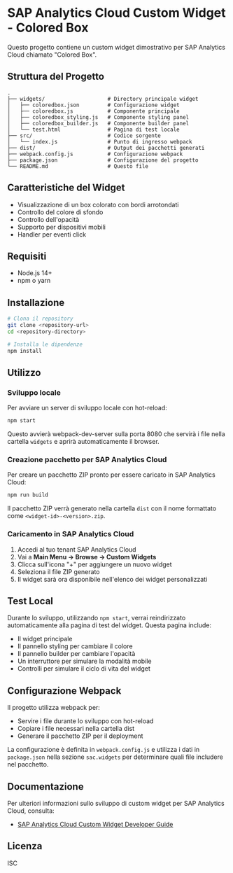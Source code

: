 # SAP Analytics Cloud Custom Widget - Colored Box

Questo progetto contiene un custom widget dimostrativo per SAP Analytics Cloud chiamato "Colored Box".

## Struttura del Progetto

```
.
├── widgets/                    # Directory principale widget
│   ├── coloredbox.json         # Configurazione widget
│   ├── coloredbox.js           # Componente principale 
│   ├── coloredbox_styling.js   # Componente styling panel
│   ├── coloredbox_builder.js   # Componente builder panel
│   └── test.html               # Pagina di test locale
├── src/                        # Codice sorgente
│   └── index.js                # Punto di ingresso webpack
├── dist/                       # Output dei pacchetti generati
├── webpack.config.js           # Configurazione webpack
├── package.json                # Configurazione del progetto
└── README.md                   # Questo file
```

## Caratteristiche del Widget

- Visualizzazione di un box colorato con bordi arrotondati
- Controllo del colore di sfondo 
- Controllo dell'opacità
- Supporto per dispositivi mobili
- Handler per eventi click

## Requisiti

- Node.js 14+
- npm o yarn

## Installazione

```bash
# Clona il repository
git clone <repository-url>
cd <repository-directory>

# Installa le dipendenze
npm install
```

## Utilizzo

### Sviluppo locale

Per avviare un server di sviluppo locale con hot-reload:

```bash
npm start
```

Questo avvierà webpack-dev-server sulla porta 8080 che servirà i file nella cartella `widgets` e aprirà automaticamente il browser.

### Creazione pacchetto per SAP Analytics Cloud

Per creare un pacchetto ZIP pronto per essere caricato in SAP Analytics Cloud:

```bash
npm run build
```

Il pacchetto ZIP verrà generato nella cartella `dist` con il nome formattato come `<widget-id>-<version>.zip`.

### Caricamento in SAP Analytics Cloud

1. Accedi al tuo tenant SAP Analytics Cloud
2. Vai a **Main Menu → Browse → Custom Widgets**
3. Clicca sull'icona "+" per aggiungere un nuovo widget
4. Seleziona il file ZIP generato
5. Il widget sarà ora disponibile nell'elenco dei widget personalizzati

## Test Local

Durante lo sviluppo, utilizzando `npm start`, verrai reindirizzato automaticamente alla pagina di test del widget. Questa pagina include:

- Il widget principale
- Il pannello styling per cambiare il colore
- Il pannello builder per cambiare l'opacità
- Un interruttore per simulare la modalità mobile
- Controlli per simulare il ciclo di vita del widget

## Configurazione Webpack

Il progetto utilizza webpack per:
- Servire i file durante lo sviluppo con hot-reload
- Copiare i file necessari nella cartella dist
- Generare il pacchetto ZIP per il deployment

La configurazione è definita in `webpack.config.js` e utilizza i dati in `package.json` nella sezione `sac.widgets` per determinare quali file includere nel pacchetto.

## Documentazione

Per ulteriori informazioni sullo sviluppo di custom widget per SAP Analytics Cloud, consulta:

- [SAP Analytics Cloud Custom Widget Developer Guide](https://help.sap.com/docs/SAP_ANALYTICS_CLOUD/00f68c2e08b941f081002fd3691d86a7/44896a7f17a849cb8235fd30c3d0a39a.html)

## Licenza

ISC 